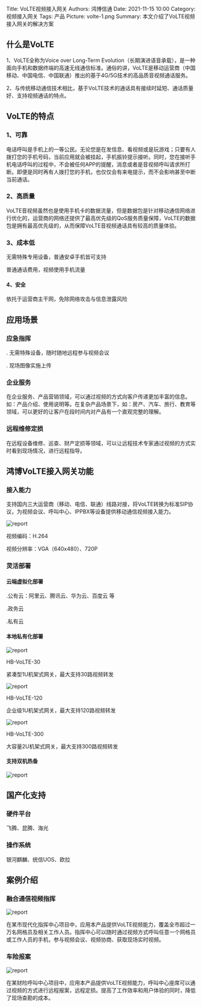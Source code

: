 Title: VoLTE视频接入网关
Authors: 鸿博信通
Date: 2021-11-15 10:00
Category: 视频接入网关
Tags: 产品
Picture: volte-1.png
Summary: 本文介绍了VoLTE视频接入网关的解决方案

## 什么是VoLTE
1、VoLTE全称为Voice over Long-Term Evolution（长期演进语音承载），是一种面向手机和数据终端的高速无线通信标准。通俗的讲，VoLTE是移动运营商（中国移动、中国电信、中国联通）推出的基于4G/5G技术的高品质音视频通话服务。

2、与传统移动通信技术相比，基于VoLTE技术的通话具有接续时延短、通话质量好、支持视频通话的特点。

## VoLTE的特点
### 1、可靠
电话呼叫是手机上的一等公民。无论您是在发信息、看视频或是玩游戏；只要有人拨打您的手机号码，当前应用就会被挂起，手机振铃提示接听。同时，您在接听手机电话呼叫的过程中，不会被任何APP的提醒，消息或者是音视频呼叫请求所打断。即便是同时再有人拨打您的手机，也仅仅会有来电提示，而不会影响甚至中断当前通话。

### 2、高质量
VoLTE音视频虽然也是使用手机卡的数据流量，但是数据包是针对移动通信网络进行优化的，运营商的网络还提供了最高优先级的QoS服务质量保障，VoLTE的数据包是拥有最高优先级的，从而保障VoLTE音视频通话具有较高的质量体验。

### 3、成本低
无需特殊专用设备，普通安卓手机皆可支持

普通通话费用，视频使用手机流量

#### 4、安全
依托于运营商主干网，免除网络攻击与信息泄露风险

## 应用场景
### 应急指挥
. 无需特殊设备，随时随地远程参与视频会议

. 现场图像实施上传

### 企业服务
在企业服务、产品营销领域，可以通过视频的方式向客户传递更加丰富的信息。如：产品介绍、使用说明等。在复杂产品场景下，如：房产、汽车、旅行、教育等领域，可以更好的让客户在段时间内对产品有一个直观完整的理解。

### 远程维修定损
在远程设备维修、巡查、财产定损等领域，可以让远程技术专家通过视频的方式实时看到现场情况，进行远程指导。

## 鸿博VoLTE接入网关功能

### 接入能力
支持国内三大运营商（移动、电信、联通）线路对接，将VoLTE转换为标准SIP协议，为视频会议、呼叫中心、IPPBX等设备提供移动通信视频接入能力。

<img src="/view/blog/images/volte-1.png" alt="report" class="img-fluid">

视频编码：H.264

视频分辨率：VGA（640x480）、720P

### 灵活部署

#### 云端虚拟化部署
.公有云：阿里云、腾讯云、华为云、百度云 等

.政务云

.私有云

#### 本地私有化部署

<img src="/view/blog/images/volte-2.png" alt="report" class="img-fluid">

HB-VoLTE-30

紧凑型1U机架式网关，最大支持30路视频转发

<img src="/view/blog/images/volte-3.png" alt="report" class="img-fluid">

HB-VoLTE-120

企业级1U机架式网关，最大支持120路视频转发

<img src="/view/blog/images/volte-4.png" alt="report" class="img-fluid">

HB-VoLTE-300

大容量2U机架式网关，最大支持300路视频转发

#### 支持双机热备
<img src="/view/blog/images/volte-5.png" alt="report" class="img-fluid">

## 国产化支持

### 硬件平台
飞腾、昆腾、海光

### 操作系统
银河麒麟、统信UOS、欧拉

## 案例介绍

### 融合通信视频指挥
<img src="/view/blog/images/volte-6.jpg" alt="report" class="img-fluid">

在某市现代化指挥中心项目中，应用本产品提供VoLTE视频能力，覆盖全市超过一万名网格员及相关工作人员。指挥中心可以随时通过视频方式呼叫任意一个网格员或工作人员的手机，参与视频会议、视频协商、获取现场实时视频。

### 车险报案
<img src="/view/blog/images/volte-7.jpg" alt="report" class="img-fluid">

在某财险呼叫中心项目中，应用本产品提供VoLTE视频能力，呼叫中心座席可以通过视频的方式进行远程报案，远程定损。提高了工作效率和用户体验的同时，降低了现场查勘的成本。
